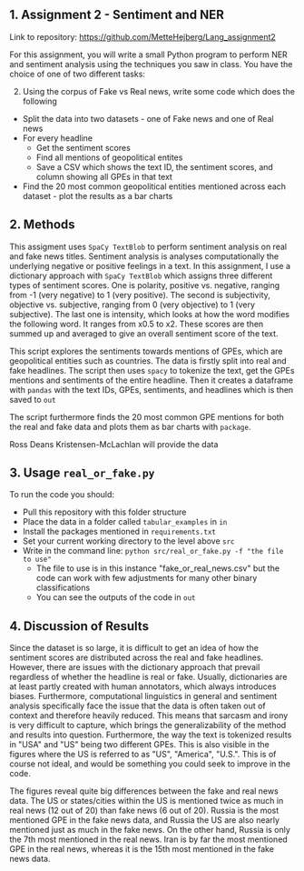 ## 1. Assignment 2 - Sentiment and NER
Link to repository: https://github.com/MetteHejberg/Lang_assignment2

For this assignment, you will write a small Python program to perform NER and sentiment analysis using the techniques you saw in class. You have the choice of one of two different tasks:

2. Using the corpus of Fake vs Real news, write some code which does the following
- Split the data into two datasets - one of Fake news and one of Real news
- For every headline
   - Get the sentiment scores
   - Find all mentions of geopolitical entites
   - Save a CSV which shows the text ID, the sentiment scores, and column showing all GPEs in that text
- Find the 20 most common geopolitical entities mentioned across each dataset - plot the results as a bar charts
  
## 2. Methods
This assigment uses ```SpaCy TextBlob``` to perform sentiment analysis on real and fake news titles. Sentiment analysis is analyses computationally the underlying negative or positive feelings in a text. In this assignment, I use a dictionary approach with ```SpaCy TextBlob``` which assigns three different types of sentiment scores. One is polarity, positive vs. negative, ranging from -1 (very negative) to 1 (very positive). The second is subjectivity, objective vs. subjective, ranging from 0 (very objective) to 1 (very subjective). The last one is intensity, which looks at how the word modifies the following word. It ranges from x0.5 to x2. These scores are then summed up and averaged to give an overall sentiment score of the text.

This script explores the sentiments towards mentions of GPEs, which are geopolitical entities such as countries. The data is firstly split into real and fake headlines. The script then uses ```spacy``` to tokenize the text, get the GPEs mentions and sentiments of the entire headline. Then it creates a dataframe with ```pandas``` with the text IDs, GPEs, sentiments, and headlines which is then saved to ```out```

The script furthermore finds the 20 most common GPE mentions for both the real and fake data and plots them as bar charts with ```package```. 

Ross Deans Kristensen-McLachlan will provide the data

## 3. Usage ```real_or_fake.py```
To run the code you should:
- Pull this repository with this folder structure
- Place the data in a folder called ```tabular_examples``` in ```in```
- Install the packages mentioned in ```requirements.txt```
- Set your current working directory to the level above ```src```
- Write in the command line: ```python src/real_or_fake.py -f "the file to use"```
   - The file to use is in this instance "fake_or_real_news.csv" but the code can work with few adjustments for many other binary classifications
   - You can see the outputs of the code in ```out```

## 4. Discussion of Results
Since the dataset is so large, it is difficult to get an idea of how the sentiment scores are distributed across the real and fake headlines. However, there are issues with the dictionary approach that prevail regardless of whether the headline is real or fake. Usually, dictionaries are at least partly created with human annotators, which always introduces biases. Furthermore, computational linguistics in general and sentiment analysis specifically face the issue that the data is often taken out of context and therefore heavily reduced. This means that sarcasm and irony is very difficult to capture, which brings the generalizability of the method and results into question. Furthermore, the way the text is tokenized results in "USA" and "US" being two different GPEs. This is also visible in the figures where the US is referred to as "US", "America", "U.S.". This is of course not ideal, and would be something you could seek to improve in the code. 

The figures reveal quite big differences between the fake and real news data. The US or states/cities within the US is mentioned twice as much in real news (12 out of 20) than fake news (6 out of 20). Russia is the most mentioned GPE in the fake news data, and Russia the US are also nearly mentioned just as much in the fake news. On the other hand, Russia is only the 7th most mentioned in the real news. Iran is by far the most mentioned GPE in the real news, whereas it is the 15th most mentioned in the fake news data. 

